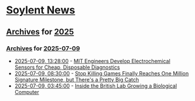 # [Soylent News](../../../README.md)

## [Archives](../../index.md) for [2025](../index.md)

### [Archives](../../index.md) for [2025-07-09](index.md)

* [2025-07-09, 13:28:00](https://soylentnews.org/article.pl?sid=25/07/08/1113258&from=rss) - [MIT Engineers Develop Electrochemical Sensors for Cheap, Disposable Diagnostics](https://soylentnews.org/article.pl?sid=25/07/08/1113258&from=rss)
* [2025-07-09, 08:30:00](https://soylentnews.org/article.pl?sid=25/07/07/2242255&from=rss) - [Stop Killing Games Finally Reaches One Million Signature Milestone, but There's a Pretty Big Catch](https://soylentnews.org/article.pl?sid=25/07/07/2242255&from=rss)
* [2025-07-09, 03:45:00](https://soylentnews.org/article.pl?sid=25/07/07/2215236&from=rss) - [Inside the British Lab Growing a Biological Computer](https://soylentnews.org/article.pl?sid=25/07/07/2215236&from=rss)
